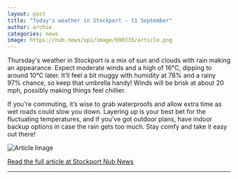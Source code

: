 ```yaml
---
layout: post
title: "Today's weather in Stockport - 11 September"
author: archie
categories: news
image: https://nub.news/api/image/690335/article.png
---
```

Thursday's weather in Stockport is a mix of sun and clouds with rain making an appearance. Expect moderate winds and a high of 16°C, dipping to around 10°C later. It’ll feel a bit muggy with humidity at 78% and a rainy 97% chance, so keep that umbrella handy! Winds will be brisk at about 20 mph, possibly making things feel chillier. 

If you're commuting, it’s wise to grab waterproofs and allow extra time as wet roads could slow you down. Layering up is your best bet for the fluctuating temperatures, and if you've got outdoor plans, have indoor backup options in case the rain gets too much. Stay comfy and take it easy out there!

![Article Image](https://nub.news/api/image/690335/article.png)

[Read the full article at Stockport Nub News](https://stockport.nub.news/news/weather-news/todays-weather-in-stockport-11-september-271582)

---
